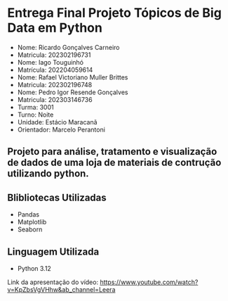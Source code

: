 # Entrega Final Projeto Tópicos de Big Data em Python

- Nome: Ricardo Gonçalves Carneiro
- Matricula: 202302196731
- Nome: Iago Touguinhó
- Matrícula: 202204059614
- Nome: Rafael Victoriano Muller Brittes 
- Matricula: 202302196748
- Nome: Pedro Igor Resende Gonçalves
- Matricula: 202303146736
- Turma: 3001
- Turno: Noite
- Unidade: Estácio Maracanã
- Orientador: Marcelo Perantoni

## Projeto para análise, tratamento e visualização de dados de uma loja de materiais de contrução utilizando python.

## Blibliotecas Utilizadas

- Pandas
- Matplotlib
- Seaborn

## Linguagem Utilizada
- Python 3.12

Link da apresentação do vídeo: https://www.youtube.com/watch?v=KpZbsVgVHhw&ab_channel=Leera
